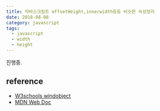 ```yaml
---
title: 자바스크립트 offsetHeight,innerwidth등등 비슷한 속성정리
date: 2018-08-08
category: javascript
tags:
  - javascript
  - width
  - height
---
```


진행중.




## reference
- [W3schools windobject](https://www.w3schools.com/jsref/obj_window.asp)
- [MDN Web Doc](https://www.w3schools.com/jsref/obj_window.asp)

